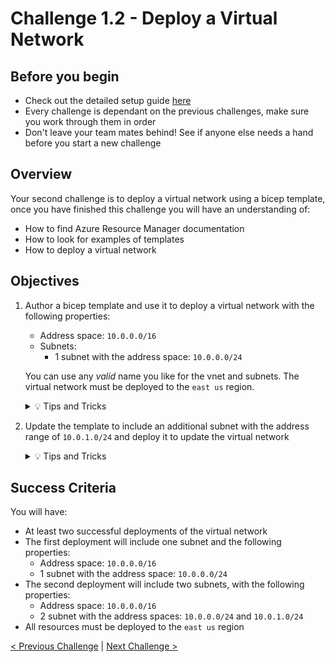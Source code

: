 # Challenge 1.2 - Deploy a Virtual Network

## Before you begin

* Check out the detailed setup guide [here](Setup/readme.md)
* Every challenge is dependant on the previous challenges, make sure you work through them in order
* Don't leave your team mates behind! See if anyone else needs a hand before you start a new challenge

## Overview

Your second challenge is to deploy a virtual network using a bicep template, once you have finished this challenge you will have an understanding of:
* How to find Azure Resource Manager documentation
* How to look for examples of templates
* How to deploy a virtual network

## Objectives

1. Author a bicep template and use it to deploy a virtual network with the following properties:
    * Address space: `10.0.0.0/16`
    * Subnets:
        * 1 subnet with the address space: `10.0.0.0/24`

    You can use any *valid* name you like for the vnet and subnets. The virtual network must be deployed to the `east us` region.

    <details>
    <summary>💡 Tips and Tricks</summary>
    <ul>
        <li>Can Visual Studio Code make your job easier again? Type <code>res-</code> in a <code>.bicep</code> file to see</li>
        <li><a href="https://docs.microsoft.com/en-us/azure/azure-resource-manager/bicep/resource-declaration?tabs=azure-powershell" target="_blank">Resource Declaration in Bicep</a></li>
        <li>Where can you find <a href="https://docs.microsoft.com/en-us/azure/templates/microsoft.network/virtualnetworks?tabs=bicep" target="_blank">ARM documentation</a>?</li>
        <li>What are <a href="https://azure.microsoft.com/en-us/resources/templates/?sort=DateUpdated" target="_blank">quick start templates</a>?</li>
    </ul>
    </details>

1. Update the template to include an additional subnet with the address range of `10.0.1.0/24` and deploy it to update the virtual network

    <details>
    <summary>💡 Tips and Tricks</summary>
    <ul>
        <li>What is <a href="https://docs.microsoft.com/en-us/azure/azure-resource-manager/templates/overview#why-choose-arm-templates#:~:text=idempotent" target="_blank">idempotency</a>?</li>
        <li>What do you think would happen if you changed the name of the vnet?</li>
    </ul>
    </details>

## Success Criteria

You will have:
 - At least two successful deployments of the virtual network
 - The first deployment will include one subnet and the following properties:
    - Address space: `10.0.0.0/16`
    - 1 subnet with the address space: `10.0.0.0/24`
 - The second deployment will include two subnets, with the following properties:
    - Address space: `10.0.0.0/16`
    - 2 subnet with the address spaces: `10.0.0.0/24` and `10.0.1.0/24`
 - All resources must be deployed to the `east us` region

[< Previous Challenge](../1.1/readme.md) | [Next Challenge >](../1.3/readme.md)
